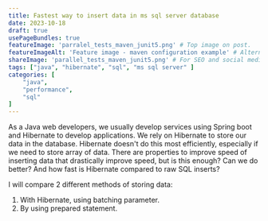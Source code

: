 ```yaml
---
title: Fastest way to insert data in ms sql server database
date: 2023-10-18
draft: true
usePageBundles: true
featureImage: 'parralel_tests_maven_junit5.png' # Top image on post.
featureImageAlt: 'Feature image - maven configuration example' # Alternative text for featured image.
shareImage: 'parallel_tests_maven_junit5.png' # For SEO and social media snippets.
tags: ["java", "hibernate", "sql", "ms sql server" ]
categories: [
    "java",
    "performance",
    "sql"
]
---
```


As a Java web developers, we usually develop services using Spring boot and Hibernate to develop applications. We rely on Hibernate to store our data in the database. Hibernate doesn't do this most efficiently, especially if we need to store array of data. There are properties to improve speed of inserting data that drastically improve speed, but is this enough? Can we do better? And how fast is Hibernate compared to raw SQL inserts?

I will compare 2 different methods of storing data:
1. With Hibernate, using batching parameter.
2. By using prepared statement.


